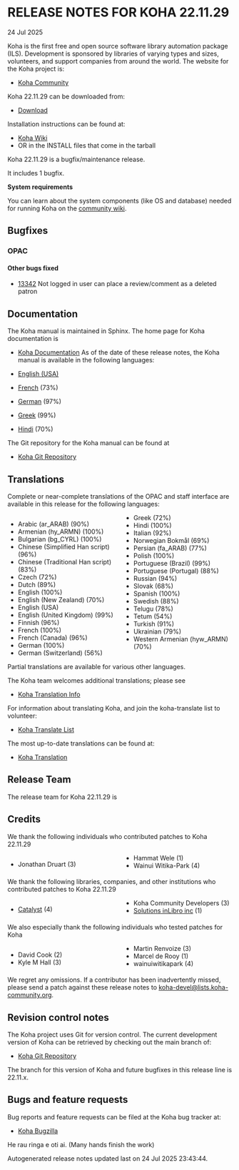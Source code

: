 # RELEASE NOTES FOR KOHA 22.11.29
24 Jul 2025

Koha is the first free and open source software library automation
package (ILS). Development is sponsored by libraries of varying types
and sizes, volunteers, and support companies from around the world. The
website for the Koha project is:

- [Koha Community](https://koha-community.org)

Koha 22.11.29 can be downloaded from:

- [Download](https://download.koha-community.org/koha-22.11.29.tar.gz)

Installation instructions can be found at:

- [Koha Wiki](https://wiki.koha-community.org/wiki/Installation_Documentation)
- OR in the INSTALL files that come in the tarball

Koha 22.11.29 is a bugfix/maintenance release.

It includes 1 bugfix.

**System requirements**

You can learn about the system components (like OS and database) needed for running Koha on the [community wiki](https://wiki.koha-community.org/wiki/System_requirements_and_recommendations).


## Bugfixes

### OPAC

#### Other bugs fixed

- [13342](https://bugs.koha-community.org/bugzilla3/show_bug.cgi?id=13342) Not logged in user can place a review/comment as a deleted patron

## Documentation

The Koha manual is maintained in Sphinx. The home page for Koha
documentation is

- [Koha Documentation](https://koha-community.org/documentation/)
As of the date of these release notes, the Koha manual is available in the following languages:

- [English (USA)](https://koha-community.org/manual/22.11/en/html/)
- [French](https://koha-community.org/manual/22.11/fr/html/) (73%)
- [German](https://koha-community.org/manual/22.11/de/html/) (97%)
- [Greek](https://koha-community.org/manual/22.11/el/html/) (99%)
- [Hindi](https://koha-community.org/manual/22.11/hi/html/) (70%)

The Git repository for the Koha manual can be found at

- [Koha Git Repository](https://gitlab.com/koha-community/koha-manual)

## Translations

Complete or near-complete translations of the OPAC and staff
interface are available in this release for the following languages:
<div style="column-count: 2;">

- Arabic (ar_ARAB) (90%)
- Armenian (hy_ARMN) (100%)
- Bulgarian (bg_CYRL) (100%)
- Chinese (Simplified Han script) (96%)
- Chinese (Traditional Han script) (83%)
- Czech (72%)
- Dutch (89%)
- English (100%)
- English (New Zealand) (70%)
- English (USA)
- English (United Kingdom) (99%)
- Finnish (96%)
- French (100%)
- French (Canada) (96%)
- German (100%)
- German (Switzerland) (56%)
- Greek (72%)
- Hindi (100%)
- Italian (92%)
- Norwegian Bokmål (69%)
- Persian (fa_ARAB) (77%)
- Polish (100%)
- Portuguese (Brazil) (99%)
- Portuguese (Portugal) (88%)
- Russian (94%)
- Slovak (68%)
- Spanish (100%)
- Swedish (88%)
- Telugu (78%)
- Tetum (54%)
- Turkish (91%)
- Ukrainian (79%)
- Western Armenian (hyw_ARMN) (70%)
</div>

Partial translations are available for various other languages.

The Koha team welcomes additional translations; please see

- [Koha Translation Info](https://wiki.koha-community.org/wiki/Translating_Koha)

For information about translating Koha, and join the koha-translate 
list to volunteer:

- [Koha Translate List](https://lists.koha-community.org/cgi-bin/mailman/listinfo/koha-translate)

The most up-to-date translations can be found at:

- [Koha Translation](https://translate.koha-community.org/)

## Release Team

The release team for Koha 22.11.29 is


## Credits



We thank the following individuals who contributed patches to Koha 22.11.29
<div style="column-count: 2;">

- Jonathan Druart (3)
- Hammat Wele (1)
- Wainui Witika-Park (4)
</div>

We thank the following libraries, companies, and other institutions who contributed
patches to Koha 22.11.29
<div style="column-count: 2;">

- [Catalyst](https://www.catalyst.net.nz/products/library-management-koha) (4)
- Koha Community Developers (3)
- [Solutions inLibro inc](https://inlibro.com) (1)
</div>

We also especially thank the following individuals who tested patches
for Koha
<div style="column-count: 2;">

- David Cook (2)
- Kyle M Hall (3)
- Martin Renvoize (3)
- Marcel de Rooy (1)
- wainuiwitikapark (4)
</div>





We regret any omissions.  If a contributor has been inadvertently missed,
please send a patch against these release notes to koha-devel@lists.koha-community.org.

## Revision control notes

The Koha project uses Git for version control.  The current development
version of Koha can be retrieved by checking out the main branch of:

- [Koha Git Repository](https://git.koha-community.org/koha-community/koha)

The branch for this version of Koha and future bugfixes in this release
line is 22.11.x.

## Bugs and feature requests

Bug reports and feature requests can be filed at the Koha bug
tracker at:

- [Koha Bugzilla](https://bugs.koha-community.org)

He rau ringa e oti ai.
(Many hands finish the work)

Autogenerated release notes updated last on 24 Jul 2025 23:43:44.
